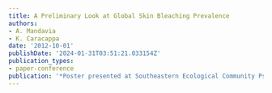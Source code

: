 ```yaml
---
title: A Preliminary Look at Global Skin Bleaching Prevalence
authors:
- A. Mandavia
- K. Caracappa
date: '2012-10-01'
publishDate: '2024-01-31T03:51:21.033154Z'
publication_types:
- paper-conference
publication: '*Poster presented at Southeastern Ecological Community Psychology Conference*'
---
```

